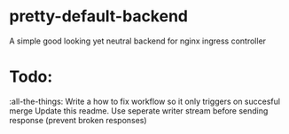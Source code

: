 # pretty-default-backend
A simple good looking yet neutral backend for nginx ingress controller

# Todo:
:all-the-things:
Write a how to
fix workflow so it only triggers on succesful merge
Update this readme.
Use seperate writer stream before sending response (prevent broken responses)

